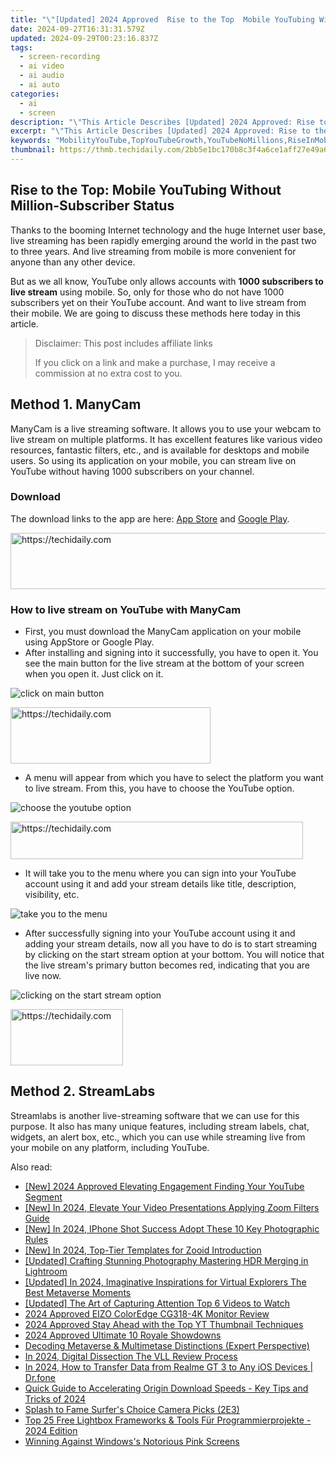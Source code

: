 ```yaml
---
title: "\"[Updated] 2024 Approved  Rise to the Top  Mobile YouTubing Without Million-Subscriber Status\""
date: 2024-09-27T16:31:31.579Z
updated: 2024-09-29T00:23:16.837Z
tags: 
  - screen-recording
  - ai video
  - ai audio
  - ai auto
categories: 
  - ai
  - screen
description: "\"This Article Describes [Updated] 2024 Approved: Rise to the Top: Mobile YouTubing Without Million-Subscriber Status\""
excerpt: "\"This Article Describes [Updated] 2024 Approved: Rise to the Top: Mobile YouTubing Without Million-Subscriber Status\""
keywords: "MobilityYouTube,TopYouTubeGrowth,YouTubeNoMillions,RiseInMobileVideo,SubZeroYouTubePath,MobileCreatorTips,YouTubingTopLevels"
thumbnail: https://thmb.techidaily.com/2bb5e1bc170b8c3f4a6ce1aff27e49a67b4dbeb274ccf0d0ed18fa3d929b62b2.jpg
---
```


## Rise to the Top: Mobile YouTubing Without Million-Subscriber Status

Thanks to the booming Internet technology and the huge Internet user base, live streaming has been rapidly emerging around the world in the past two to three years. And live streaming from mobile is more convenient for anyone than any other device.

But as we all know, YouTube only allows accounts with **1000 subscribers to live stream** using mobile. So, only for those who do not have 1000 subscribers yet on their YouTube account. And want to live stream from their mobile. We are going to discuss these methods here today in this article.

>  Disclaimer: This post includes affiliate links
>
>  If you click on a link and make a purchase, I may receive a commission at no extra cost to you.
>

## Method 1\. ManyCam

ManyCam is a live streaming software. It allows you to use your webcam to live stream on multiple platforms. It has excellent features like various video resources, fantastic filters, etc., and is available for desktops and mobile users. So using its application on your mobile, you can stream live on YouTube without having 1000 subscribers on your channel.

### Download

The download links to the app are here: [App Store](https://apps.apple.com/us/app/manycam/id1112694921?ls=1) and [Google Play](https://play.google.com/store/apps/details?id=com.visicommedia.manycam).

<!-- affiliate ads begin -->
<a href="https://aligracehair.sjv.io/c/5597632/1975821/19272" target="_top" id="1975821">
  <img src="//a.impactradius-go.com/display-ad/19272-1975821" border="0" alt="https://techidaily.com" width="728" height="90"/>
</a>
<img height="0" width="0" src="https://aligracehair.sjv.io/i/5597632/1975821/19272" style="position:absolute;visibility:hidden;" border="0" />
<!-- affiliate ads end -->

### How to live stream on YouTube with ManyCam

* First, you must download the ManyCam application on your mobile using AppStore or Google Play.
* After installing and signing into it successfully, you have to open it. You see the main button for the live stream at the bottom of your screen when you open it. Just click on it.

![click on main button](https://images.wondershare.com/filmora/article-images/2022/12/live-stream-1.jpg)

<!-- affiliate ads begin -->
<a href="https://bluettius.sjv.io/c/5597632/2139113/17108" target="_top" id="2139113">
  <img src="//a.impactradius-go.com/display-ad/17108-2139113" border="0" alt="https://techidaily.com" width="320" height="90"/>
</a>
<img height="0" width="0" src="https://bluettius.sjv.io/i/5597632/2139113/17108" style="position:absolute;visibility:hidden;" border="0" />
<!-- affiliate ads end -->

* A menu will appear from which you have to select the platform you want to live stream. From this, you have to choose the YouTube option.

![choose the youtube option](https://images.wondershare.com/filmora/article-images/2022/12/live-stream-2.jpg)

<!-- affiliate ads begin -->
<a href="https://bluettius.sjv.io/c/5597632/2139110/17108" target="_top" id="2139110">
  <img src="//a.impactradius-go.com/display-ad/17108-2139110" border="0" alt="https://techidaily.com" width="468" height="60"/>
</a>
<img height="0" width="0" src="https://bluettius.sjv.io/i/5597632/2139110/17108" style="position:absolute;visibility:hidden;" border="0" />
<!-- affiliate ads end -->

* It will take you to the menu where you can sign into your YouTube account using it and add your stream details like title, description, visibility, etc.

![take you to the menu](https://images.wondershare.com/filmora/article-images/2022/12/live-stream-3.jpg)

* After successfully signing into your YouTube account using it and adding your stream details, now all you have to do is to start streaming by clicking on the start stream option at your bottom. You will notice that the live stream's primary button becomes red, indicating that you are live now.

![clicking on the start stream option](https://images.wondershare.com/filmora/article-images/2022/12/live-stream-4.jpg)

<!-- affiliate ads begin -->
<a href="https://aligracehair.sjv.io/c/5597632/2135353/19272" target="_top" id="2135353">
  <img src="//a.impactradius-go.com/display-ad/19272-2135353" border="0" alt="https://techidaily.com" width="180" height="90"/>
</a>
<img height="0" width="0" src="https://aligracehair.sjv.io/i/5597632/2135353/19272" style="position:absolute;visibility:hidden;" border="0" />
<!-- affiliate ads end -->

## Method 2\. StreamLabs

Streamlabs is another live-streaming software that we can use for this purpose. It also has many unique features, including stream labels, chat, widgets, an alert box, etc., which you can use while streaming live from your mobile on any platform, including YouTube.


<ins class="adsbygoogle"
     style="display:block"
     data-ad-format="autorelaxed"
     data-ad-client="ca-pub-7571918770474297"
     data-ad-slot="1223367746"></ins>



<ins class="adsbygoogle"
     style="display:block"
     data-ad-client="ca-pub-7571918770474297"
     data-ad-slot="8358498916"
     data-ad-format="auto"
     data-full-width-responsive="true"></ins>


<span class="atpl-alsoreadstyle">Also read:</span>
<div><ul>
<li><a href="https://youtube-docs.techidaily.com/024-approved-elevating-engagement-finding-your-youtube-segment/"><u>[New] 2024 Approved Elevating Engagement Finding Your YouTube Segment</u></a></li>
<li><a href="https://fox-http.techidaily.com/new-in-2024-elevate-your-video-presentations-applying-zoom-filters-guide/"><u>[New] In 2024, Elevate Your Video Presentations Applying Zoom Filters Guide</u></a></li>
<li><a href="https://fox-http.techidaily.com/new-in-2024-iphone-shot-success-adopt-these-10-key-photographic-rules/"><u>[New] In 2024, IPhone Shot Success Adopt These 10 Key Photographic Rules</u></a></li>
<li><a href="https://fox-http.techidaily.com/new-in-2024-top-tier-templates-for-zooid-introduction/"><u>[New] In 2024, Top-Tier Templates for Zooid Introduction</u></a></li>
<li><a href="https://fox-http.techidaily.com/updated-crafting-stunning-photography-mastering-hdr-merging-in-lightroom/"><u>[Updated] Crafting Stunning Photography Mastering HDR Merging in Lightroom</u></a></li>
<li><a href="https://fox-http.techidaily.com/updated-in-2024-imaginative-inspirations-for-virtual-explorers-the-best-metaverse-moments/"><u>[Updated] In 2024, Imaginative Inspirations for Virtual Explorers The Best Metaverse Moments</u></a></li>
<li><a href="https://fox-http.techidaily.com/updated-the-art-of-capturing-attention-top-6-videos-to-watch/"><u>[Updated] The Art of Capturing Attention Top 6 Videos to Watch</u></a></li>
<li><a href="https://fox-http.techidaily.com/2024-approved-eizo-coloredge-cg318-4k-monitor-review/"><u>2024 Approved EIZO ColorEdge CG318-4K Monitor Review</u></a></li>
<li><a href="https://youtube-lab.techidaily.com/approved-stay-ahead-with-the-top-yt-thumbnail-techniques/"><u>2024 Approved Stay Ahead with the Top YT Thumbnail Techniques</u></a></li>
<li><a href="https://screen-capture.techidaily.com/2024-approved-ultimate-10-royale-showdowns/"><u>2024 Approved Ultimate 10 Royale Showdowns</u></a></li>
<li><a href="https://extra-information.techidaily.com/decoding-metaverse-and-multimetase-distinctions-expert-perspective/"><u>Decoding Metaverse & Multimetase Distinctions (Expert Perspective)</u></a></li>
<li><a href="https://fox-http.techidaily.com/in-2024-digital-dissection-the-vll-review-process/"><u>In 2024, Digital Dissection The VLL Review Process</u></a></li>
<li><a href="https://android-transfer.techidaily.com/in-2024-how-to-transfer-data-from-realme-gt-3-to-any-ios-devices-drfone-by-drfone-transfer-from-android-transfer-from-android/"><u>In 2024, How to Transfer Data from Realme GT 3 to Any iOS Devices | Dr.fone</u></a></li>
<li><a href="https://win-answers.techidaily.com/quick-guide-to-accelerating-origin-download-speeds-key-tips-and-tricks-of-2024/"><u>Quick Guide to Accelerating Origin Download Speeds - Key Tips and Tricks of 2024</u></a></li>
<li><a href="https://extra-hints.techidaily.com/splash-to-fame-surfers-choice-camera-picks-2e3/"><u>Splash to Fame Surfer's Choice Camera Picks (2E3)</u></a></li>
<li><a href="https://some-guidance.techidaily.com/top-25-free-lightbox-frameworks-and-tools-fur-programmierprojekte-2024-edition/"><u>Top 25 Free Lightbox Frameworks & Tools Für Programmierprojekte - 2024 Edition</u></a></li>
<li><a href="https://windows11.techidaily.com/winning-against-windowss-notorious-pink-screens/"><u>Winning Against Windows's Notorious Pink Screens</u></a></li>
</ul></div>

